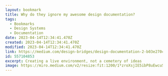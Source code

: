 ```yaml
---
layout: bookmark
title: Why do they ignore my awesome design documentation?
tags:
  - Bookmarks
  - Design Systems
  - Documentation
date: 2023-04-14T12:34:41.470Z
created: 2023-04-14T12:34:41.470Z
modified: 2023-04-14T12:34:41.470Z
link: https://medium.com/design-bridges/design-documentation-2-b03e270c2d5b
id: 557104853
excerpt: Creating a live environment, not a cemetery of ideas
image: https://miro.medium.com/v2/resize:fit:1200/1*zroXsjIE5ibP8uEwcuSIuQ.png
---
```


